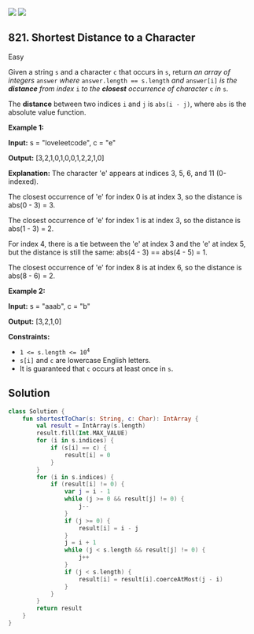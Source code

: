 [![](https://img.shields.io/github/stars/javadev/LeetCode-in-Kotlin?label=Stars&style=flat-square)](https://github.com/javadev/LeetCode-in-Kotlin)
[![](https://img.shields.io/github/forks/javadev/LeetCode-in-Kotlin?label=Fork%20me%20on%20GitHub%20&style=flat-square)](https://github.com/javadev/LeetCode-in-Kotlin/fork)

## 821\. Shortest Distance to a Character

Easy

Given a string `s` and a character `c` that occurs in `s`, return _an array of integers_ `answer` _where_ `answer.length == s.length` _and_ `answer[i]` _is the **distance** from index_ `i` _to the **closest** occurrence of character_ `c` _in_ `s`.

The **distance** between two indices `i` and `j` is `abs(i - j)`, where `abs` is the absolute value function.

**Example 1:**

**Input:** s = "loveleetcode", c = "e"

**Output:** [3,2,1,0,1,0,0,1,2,2,1,0]

**Explanation:** The character 'e' appears at indices 3, 5, 6, and 11 (0-indexed).

The closest occurrence of 'e' for index 0 is at index 3, so the distance is abs(0 - 3) = 3.

The closest occurrence of 'e' for index 1 is at index 3, so the distance is abs(1 - 3) = 2.

For index 4, there is a tie between the 'e' at index 3 and the 'e' at index 5, but the distance is still the same: abs(4 - 3) == abs(4 - 5) = 1.

The closest occurrence of 'e' for index 8 is at index 6, so the distance is abs(8 - 6) = 2.

**Example 2:**

**Input:** s = "aaab", c = "b"

**Output:** [3,2,1,0]

**Constraints:**

*   <code>1 <= s.length <= 10<sup>4</sup></code>
*   `s[i]` and `c` are lowercase English letters.
*   It is guaranteed that `c` occurs at least once in `s`.

## Solution

```kotlin
class Solution {
    fun shortestToChar(s: String, c: Char): IntArray {
        val result = IntArray(s.length)
        result.fill(Int.MAX_VALUE)
        for (i in s.indices) {
            if (s[i] == c) {
                result[i] = 0
            }
        }
        for (i in s.indices) {
            if (result[i] != 0) {
                var j = i - 1
                while (j >= 0 && result[j] != 0) {
                    j--
                }
                if (j >= 0) {
                    result[i] = i - j
                }
                j = i + 1
                while (j < s.length && result[j] != 0) {
                    j++
                }
                if (j < s.length) {
                    result[i] = result[i].coerceAtMost(j - i)
                }
            }
        }
        return result
    }
}
```